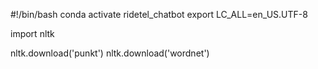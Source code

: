 
#!/bin/bash
conda activate ridetel_chatbot
export LC_ALL=en_US.UTF-8


import nltk

nltk.download('punkt')
nltk.download('wordnet')